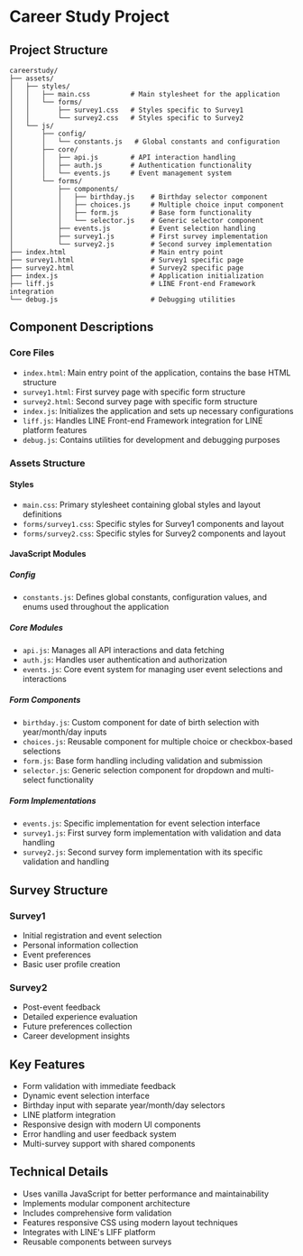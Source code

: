 # Career Study Project

## Project Structure

```
careerstudy/
├── assets/
│   ├── styles/
│   │   ├── main.css          # Main stylesheet for the application
│   │   └── forms/
│   │       ├── survey1.css   # Styles specific to Survey1
│   │       └── survey2.css   # Styles specific to Survey2
│   └── js/
│       ├── config/
│       │   └── constants.js   # Global constants and configuration
│       ├── core/
│       │   ├── api.js        # API interaction handling
│       │   ├── auth.js       # Authentication functionality
│       │   └── events.js     # Event management system
│       └── forms/
│           ├── components/
│           │   ├── birthday.js    # Birthday selector component
│           │   ├── choices.js     # Multiple choice input component
│           │   ├── form.js        # Base form functionality
│           │   └── selector.js    # Generic selector component
│           ├── events.js          # Event selection handling
│           ├── survey1.js         # First survey implementation
│           └── survey2.js         # Second survey implementation
├── index.html                     # Main entry point
├── survey1.html                   # Survey1 specific page
├── survey2.html                   # Survey2 specific page
├── index.js                       # Application initialization
├── liff.js                        # LINE Front-end Framework integration
└── debug.js                       # Debugging utilities
```

## Component Descriptions

### Core Files
- `index.html`: Main entry point of the application, contains the base HTML structure
- `survey1.html`: First survey page with specific form structure
- `survey2.html`: Second survey page with specific form structure
- `index.js`: Initializes the application and sets up necessary configurations
- `liff.js`: Handles LINE Front-end Framework integration for LINE platform features
- `debug.js`: Contains utilities for development and debugging purposes

### Assets Structure

#### Styles
- `main.css`: Primary stylesheet containing global styles and layout definitions
- `forms/survey1.css`: Specific styles for Survey1 components and layout
- `forms/survey2.css`: Specific styles for Survey2 components and layout

#### JavaScript Modules

##### Config
- `constants.js`: Defines global constants, configuration values, and enums used throughout the application

##### Core Modules
- `api.js`: Manages all API interactions and data fetching
- `auth.js`: Handles user authentication and authorization
- `events.js`: Core event system for managing user event selections and interactions

##### Form Components
- `birthday.js`: Custom component for date of birth selection with year/month/day inputs
- `choices.js`: Reusable component for multiple choice or checkbox-based selections
- `form.js`: Base form handling including validation and submission
- `selector.js`: Generic selection component for dropdown and multi-select functionality

##### Form Implementations
- `events.js`: Specific implementation for event selection interface
- `survey1.js`: First survey form implementation with validation and data handling
- `survey2.js`: Second survey form implementation with its specific validation and handling

## Survey Structure

### Survey1
- Initial registration and event selection
- Personal information collection
- Event preferences
- Basic user profile creation

### Survey2
- Post-event feedback
- Detailed experience evaluation
- Future preferences collection
- Career development insights

## Key Features

- Form validation with immediate feedback
- Dynamic event selection interface
- Birthday input with separate year/month/day selectors
- LINE platform integration
- Responsive design with modern UI components
- Error handling and user feedback system
- Multi-survey support with shared components

## Technical Details

- Uses vanilla JavaScript for better performance and maintainability
- Implements modular component architecture
- Includes comprehensive form validation
- Features responsive CSS using modern layout techniques
- Integrates with LINE's LIFF platform
- Reusable components between surveys
